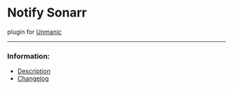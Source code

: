 # Notify Sonarr

plugin for [Unmanic](https://github.com/Unmanic)

---

### Information:

- [Description](description.md)
- [Changelog](changelog.md)
